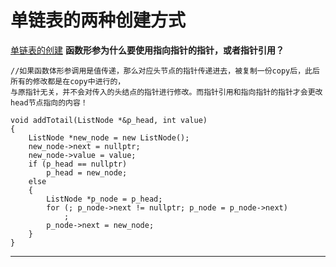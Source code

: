 # 单链表的两种创建方式
[单链表的创建](./listnode_bypoint.hpp)
**函数形参为什么要使用指向指针的指针，或者指针引用？**
```
//如果函数体形参调用是值传递，那么对应头节点的指针传递进去，被复制一份copy后，此后所有的修改都是在copy中进行的，
与原指针无关，并不会对传入的头结点的指针进行修改。而指针引用和指向指针的指针才会更改head节点指向的内容！

void addTotail(ListNode *&p_head, int value)
{
    ListNode *new_node = new ListNode();
    new_node->next = nullptr;
    new_node->value = value;
    if (p_head == nullptr)
        p_head = new_node;
    else
    {
        ListNode *p_node = p_head;
        for (; p_node->next != nullptr; p_node = p_node->next)
            ;
        p_node->next = new_node;
    }
}

```
************
